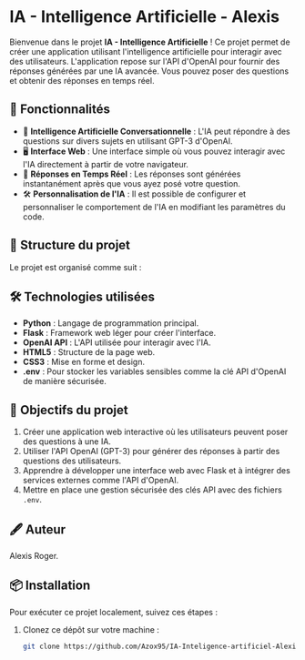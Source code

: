 # IA - Intelligence Artificielle - Alexis

Bienvenue dans le projet **IA - Intelligence Artificielle** ! Ce projet permet de créer une application utilisant l'intelligence artificielle pour interagir avec des utilisateurs. L'application repose sur l'API d'OpenAI pour fournir des réponses générées par une IA avancée. Vous pouvez poser des questions et obtenir des réponses en temps réel.

## 🚀 Fonctionnalités

- 🧠 **Intelligence Artificielle Conversationnelle** : L'IA peut répondre à des questions sur divers sujets en utilisant GPT-3 d'OpenAI.
- 🖥️ **Interface Web** : Une interface simple où vous pouvez interagir avec l'IA directement à partir de votre navigateur.
- 🔄 **Réponses en Temps Réel** : Les réponses sont générées instantanément après que vous ayez posé votre question.
- 🛠️ **Personnalisation de l'IA** : Il est possible de configurer et personnaliser le comportement de l'IA en modifiant les paramètres du code.

## 📂 Structure du projet

Le projet est organisé comme suit :


## 🛠️ Technologies utilisées

- **Python** : Langage de programmation principal.
- **Flask** : Framework web léger pour créer l'interface.
- **OpenAI API** : L'API utilisée pour interagir avec l'IA.
- **HTML5** : Structure de la page web.
- **CSS3** : Mise en forme et design.
- **.env** : Pour stocker les variables sensibles comme la clé API d'OpenAI de manière sécurisée.

## 🎯 Objectifs du projet

1. Créer une application web interactive où les utilisateurs peuvent poser des questions à une IA.
2. Utiliser l'API OpenAI (GPT-3) pour générer des réponses à partir des questions des utilisateurs.
3. Apprendre à développer une interface web avec Flask et à intégrer des services externes comme l'API d'OpenAI.
4. Mettre en place une gestion sécurisée des clés API avec des fichiers `.env`.

## 🖋️ Auteur

Alexis Roger.

## 📦 Installation

Pour exécuter ce projet localement, suivez ces étapes :

1. Clonez ce dépôt sur votre machine :
   ```bash
   git clone https://github.com/Azox95/IA-Inteligence-artificiel-Alexis.git
